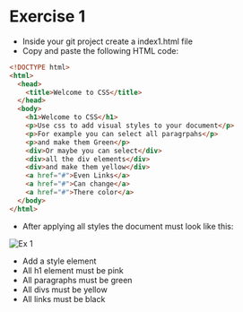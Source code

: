 # Exercise 1

* Inside your git project create a index1.html file
* Copy and paste the following HTML code:

```html
<!DOCTYPE html>
<html>
  <head>
    <title>Welcome to CSS</title>
  </head>
  <body>
    <h1>Welcome to CSS</h1>
    <p>Use css to add visual styles to your document</p>
    <p>For example you can select all paragrpahs</p>
    <p>and make them Green</p>
    <div>Or maybe you can select</div>
    <div>all the div elements</div>
    <div>and make them yellow</div>
    <a href="#">Even Links</a>
    <a href="#">Can change</a>
    <a href="#">There color</a>
  </body>
</html>
```

* After applying all styles the document must look like this:

![Ex 1](./results/ex_1.png)


* Add a style element
* All h1 element must be pink
* All paragraphs must be green
* All divs must be yellow
* All links must be black